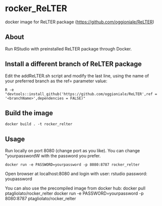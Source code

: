# rocker_ReLTER
docker image for ReLTER package (https://github.com/oggioniale/ReLTER)

## About
Run RStudio with preinstalled ReLTER package through Docker.

## Install a different branch of ReLTER package
Edit the addReLTER.sh script and modify the last line, using the name of your preferred branch as the ref= parameter value:

    R -e "devtools::install_github('https://github.com/oggioniale/ReLTER',ref = '<branchName>',dependencies = FALSE)"
  
## Build the image

    docker build . -t rocker_relter

## Usage
Run locally on port 8080 (change port as you like).
You can change "yourpasswordW with the password you prefer.

    docker run -e PASSWORD=yourpassword -p 8080:8787 rocker_relter

Open browser at localhost:8080 and login with
    user: rstudio
    password: youpassword

You can also use the precompiled image from docker hub:
    docker pull ptagliolato/rocker_relter
    docker run -e PASSWORD=yourpassword -p 8080:8787 ptagliolato/rocker_relter
